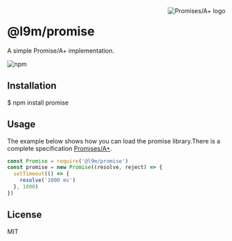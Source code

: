 <a href="http://promises-aplus.github.com/promises-spec">
    <img src="http://promises-aplus.github.com/promises-spec/assets/logo-small.png"
         align="right" alt="Promises/A+ logo" />
</a>

# @l9m/promise

A simple Promise/A+ implementation.

![npm](https://img.shields.io/npm/v/@l9m/promise)

## Installation

$ npm install promise

## Usage

The example below shows how you can load the promise library.There is a complete specification [Promises/A+](http://promises-aplus.github.com/promises-spec/).

```js
const Promise = require('@l9m/promise')
const promise = new Promise((resolve, reject) => {
  setTimeout(() => {
    resolve('1000 ms')
  }, 1000)
})
```

## License

MIT
